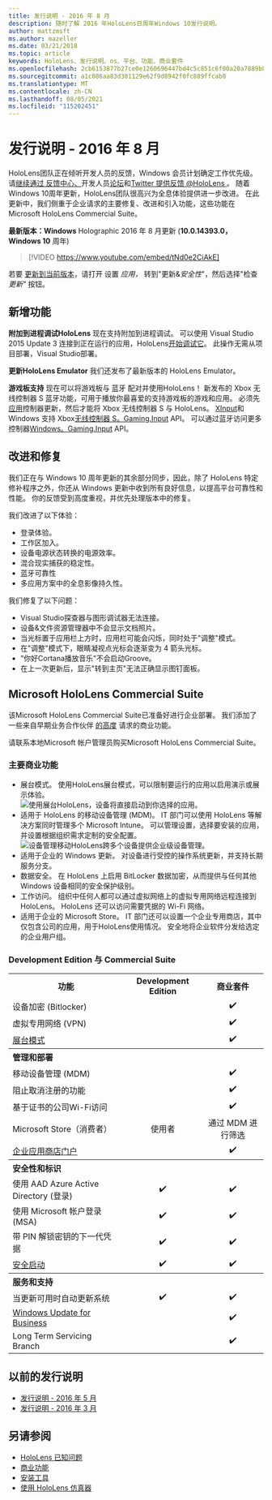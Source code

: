 ```yaml
---
title: 发行说明 - 2016 年 8 月
description: 随时了解 2016 年HoloLens日周年Windows 10发行说明。
author: mattzmsft
ms.author: mazeller
ms.date: 03/21/2018
ms.topic: article
keywords: HoloLens、发行说明、os、平台、功能、商业套件
ms.openlocfilehash: 2cb6153877b27ce0e1260696447bd4c5c851c6f00a20a7889b855c5646e8871f
ms.sourcegitcommit: a1c086aa83d381129e62f9d8942f0fc889ffcab0
ms.translationtype: MT
ms.contentlocale: zh-CN
ms.lasthandoff: 08/05/2021
ms.locfileid: "115202451"
---
```

# <a name="release-notes---august-2016"></a>发行说明 - 2016 年 8 月

HoloLens团队正在倾听开发人员的反馈，Windows 会员计划确定工作优先级。 请[继续通过 反馈中心、](/windows/mixed-reality/give-us-feedback)开发人员[论坛](https://forums.hololens.com)和[Twitter 提供反馈 @HoloLens ](https://twitter.com/hololens)。 随着Windows 10周年更新，HoloLens团队很高兴为全息体验提供进一步改进。 在此更新中，我们侧重于企业请求的主要修复、改进和引入功能，这些功能在 Microsoft HoloLens Commercial Suite。

**最新版本：Windows** Holographic 2016 年 8 月更新 (**10.0.14393.0，Windows 10** 周年) 

>[!VIDEO https://www.youtube.com/embed/tNd0e2CiAkE]

若要 [更新到当前版本](/windows/mixed-reality/updating-hololens)，请打开 设置 *应用，* 转到"更新&*安全性*"，然后选择"检查 *更新"* 按钮。

## <a name="new-features"></a>新增功能

**附加到进程调试HoloLens** 现在支持附加到进程调试。 可以使用 Visual Studio 2015 Update 3 连接到正在运行的应用，HoloLens[开始调试它](/windows/mixed-reality/develop/platform-capabilities-and-apis/using-visual-studio#debugging-an-installed-or-running-app)。 此操作无需从项目部署，Visual Studio部署。

**更新HoloLens Emulator** 我们还发布了最新版本的 HoloLens Emulator。

**游戏板支持** 现在可以将游戏板与 蓝牙 配对并使用HoloLens！ 新发布的 Xbox 无线控制器 S 蓝牙功能，可用于播放你最喜爱的支持游戏板的游戏和应用。 必须先[应用](https://support.xbox.com/xbox-one/accessories/update-controller-for-stereo-headset-adapter)控制器更新，然后才能将 Xbox 无线控制器 S 与 HoloLens。 [XInput](/windows/win32/xinput/xinput-game-controller-apis-portal)和 Windows 支持 Xbox[无线控制器 S。Gaming.Input](/uwp/api/Windows.Gaming.Input) API。 可以通过蓝牙访问更多控制器[Windows。Gaming.Input](/uwp/api/Windows.Gaming.Input) API。

## <a name="improvements-and-fixes"></a>改进和修复

我们正在与 Windows 10 周年更新的其余部分同步，因此，除了 HoloLens 特定修补程序之外，你还从 Windows 更新中收到所有良好信息，以提高平台可靠性和性能。 你的反馈受到高度重视，并优先处理版本中的修复。

我们改进了以下体验：
* 登录体验。
* 工作区加入。
* 设备电源状态转换的电源效率。
* 混合现实捕获的稳定性。
* 蓝牙可靠性
* 多应用方案中的全息影像持久性。

我们修复了以下问题：
* Visual Studio探查器与图形调试器无法连接。
* 设备&文件资源管理器中不会显示文档照片。
* 当光标置于应用栏上方时，应用栏可能会闪烁，同时处于"调整"模式。
* 在"调整"模式下，眼睛凝视点光标会逐渐变为 4 箭头光标。
* "你好Cortana播放音乐"不会启动Groove。
* 在上一次更新后，显示"转到主页"无法正确显示图钉面板。

## <a name="introducing-microsoft-hololens-commercial-suite"></a>Microsoft HoloLens Commercial Suite

该Microsoft HoloLens Commercial Suite已准备好进行企业部署。 我们添加了一些来自早期业务合作伙伴 [的高度](/windows/mixed-reality/commercial-features) 请求的商业功能。

请联系本地Microsoft 帐户管理员购买Microsoft HoloLens Commercial Suite。

### <a name="key-commercial-features"></a>主要商业功能 

* 展台模式。 使用HoloLens展台模式，可以限制要运行的应用以启用演示或展示体验。<br>
  ![使用展台HoloLens，设备将直接启动到你选择的应用。](images/201608-kioskmode-400px.png)
* 适用于 HoloLens 的移动设备管理 (MDM)。 IT 部门可以使用 HoloLens 等解决方案同时管理多个 Microsoft Intune。 可以管理设置，选择要安装的应用，并设置根据组织需求定制的安全配置。<br>
  ![设备管理移动HoloLens跨多个设备提供企业级设备管理。](images/201608-enterprisemanagement-400px.png)
* 适用于企业的 Windows 更新。 对设备进行受控的操作系统更新，并支持长期服务分支。
* 数据安全。 在 HoloLens 上启用 BitLocker 数据加密，从而提供与任何其他 Windows 设备相同的安全保护级别。
* 工作访问。 组织中任何人都可以通过虚拟网络上的虚拟专用网络远程连接到HoloLens。 HoloLens 还可以访问需要凭据的 Wi-Fi 网络。
* 适用于企业的 Microsoft Store。 IT 部门还可以设置一个企业专用商店，其中仅包含公司的应用，用于HoloLens使用情况。 安全地将企业软件分发给选定的企业用户组。

### <a name="development-edition-vs-commercial-suite"></a>Development Edition 与 Commercial Suite

<table>
<tr>
<th>功能</th><th>Development Edition</th><th>商业套件</th>
</tr><tr>
<td>设备加密 (Bitlocker) </td><td></td><td style="text-align: center;">✔️</td>
</tr><tr>
<td>虚拟专用网络 (VPN)</td><td></td><td style="text-align: center;">✔️</td>
</tr><tr>
<td><a href="/windows/mixed-reality/develop/platform-capabilities-and-apis/using-the-windows-device-portal#kiosk-mode">展台模式</a></td><td></td><td style="text-align: center;">✔️</td>
</tr><tr>
<th colspan="3" style="text-align: left;"> 管理和部署</th>
</tr><tr>
<td>移动设备管理 (MDM)</td><td style="text-align: center;"></td><td style="text-align: center;">✔️</td>
</tr><tr>
<td>阻止取消注册的功能</td><td></td><td style="text-align: center;">✔️</td>
</tr><tr>
<td>基于证书的公司Wi-Fi访问</td><td></td><td style="text-align: center;">✔️</td>
</tr><tr>
<td>Microsoft Store（消费者）</td><td style="text-align: center;">使用者</td><td style="text-align: center;">通过 MDM 进行筛选</td>
</tr><tr>
<td><a href="/microsoft-store/working-with-line-of-business-apps">企业应用商店门户</a></td><td></td><td style="text-align: center;">✔️</td>
</tr><tr>
<th colspan="3" style="text-align: left;"> 安全性和标识</th>
</tr><tr>
<td>使用 AAD Azure Active Directory (登录) </td><td style="text-align: center;">✔️</td><td style="text-align: center;">✔️</td>
</tr><tr>
<td>使用 Microsoft 帐户登录 (MSA) </td><td style="text-align: center;">✔️</td><td style="text-align: center;">✔️</td>
</tr><tr>
<td>带 PIN 解锁密钥的下一代凭据</td><td style="text-align: center;">✔️</td><td style="text-align: center;">✔️</td>
</tr><tr>
<td><a href="/windows-hardware/design/device-experiences/oem-secure-boot">安全启动</a></td><td style="text-align: center;">✔️</td><td style="text-align: center;">✔️</td>
</tr><tr>
<th colspan="3" style="text-align: left;"> 服务和支持</th>
</tr><tr>
<td>当更新可用时自动更新系统</td><td style="text-align: center;">✔️</td><td style="text-align: center;">✔️</td>
</tr><tr>
<td><a href="/windows/deployment/update/waas-manage-updates-wufb">Windows Update for Business</a></td><td></td><td style="text-align: center;">✔️</td>
</tr><tr>
<td>Long Term Servicing Branch</td><td></td><td style="text-align: center;">✔️</td>
</tr>
</table>

## <a name="prior-release-notes"></a>以前的发行说明
* [发行说明 - 2016 年 5 月](release-notes-may-2016.md)
* [发行说明 - 2016 年 3 月](release-notes-march-2016.md)

## <a name="see-also"></a>另请参阅
* [HoloLens 已知问题](/windows/mixed-reality/hololens-known-issues)
* [商业功能](/windows/mixed-reality/commercial-features)
* [安装工具](/windows/mixed-reality/develop/install-the-tools)
* [使用 HoloLens 仿真器](/windows/mixed-reality/develop/platform-capabilities-and-apis/using-the-hololens-emulator)